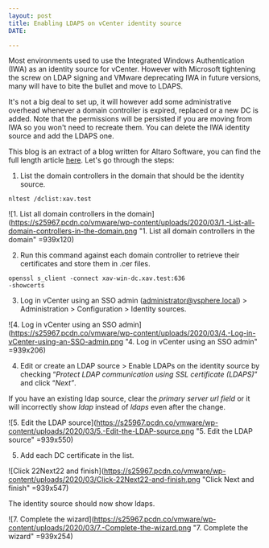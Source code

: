 ```yaml
---
layout: post
title: Enabling LDAPS on vCenter identity source
DATE: 

---
```

Most environments used to use the Integrated Windows Authentication (IWA) as an identity source for vCenter. However with Microsoft tightening the screw on LDAP signing and VMware deprecating IWA in future versions, many will have to bite the bullet and move to LDAPS.

It's not a big deal to set up, it will however add some administrative overhead whenever a domain controller is expired, replaced or a new DC is added. Note that the permissions will be persisted if you are moving from IWA so you won't need to recreate them. You can delete the IWA identity source and add the LDAPS one.

This blog is an extract of a blog written for Altaro Software, you can find the full length article [here](https://www.altaro.com/vmware/understanding-ldap-binding-signing/). Let's go through the steps:

1. List the domain controllers in the domain that should be the identity source.

<code>nltest /dclist:xav.test</code>

![1. List all domain controllers in the domain](https://s25967.pcdn.co/vmware/wp-content/uploads/2020/03/1.-List-all-domain-controllers-in-the-domain.png "1. List all domain controllers in the domain" =939x120)

2. Run this command against each domain controller to retrieve their certificates and store them in .cer files.

<code>openssl s_client -connect xav-win-dc.xav.test:636 -showcerts</code>

3. Log in vCenter using an SSO admin (administrator@vsphere.local) > Administration > Configuration > Identity sources.

![4. Log in vCenter using an SSO admin](https://s25967.pcdn.co/vmware/wp-content/uploads/2020/03/4.-Log-in-vCenter-using-an-SSO-admin.png "4. Log in vCenter using an SSO admin" =939x206)

4. Edit or create an LDAP source > Enable LDAPs on the identity source by checking “_Protect LDAP communication using SSL certificate (LDAPS)_” and click “_Next”_.

If you have an existing ldap source, clear the _primary server url field_ or it will incorrectly show _ldap_ instead of _ldaps_ even after the change.

![5. Edit the LDAP source](https://s25967.pcdn.co/vmware/wp-content/uploads/2020/03/5.-Edit-the-LDAP-source.png "5. Edit the LDAP source" =939x550)

5. Add each DC certificate in the list.

![Click 22Next22 and finish](https://s25967.pcdn.co/vmware/wp-content/uploads/2020/03/Click-22Next22-and-finish.png "Click Next and finish" =939x547)

The identity source should now show ldaps.

![7. Complete the wizard](https://s25967.pcdn.co/vmware/wp-content/uploads/2020/03/7.-Complete-the-wizard.png "7. Complete the wizard" =939x254)